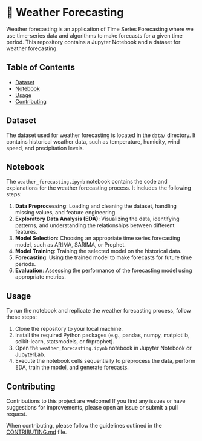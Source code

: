 # 💫 Weather Forecasting 


Weather forecasting is an application of Time Series Forecasting where we use time-series data and algorithms to make forecasts for a given time period. This repository contains a Jupyter Notebook and a dataset for weather forecasting.

## Table of Contents

- [Dataset](#dataset)
- [Notebook](#notebook) 
- [Usage](#usage)
- [Contributing](#contributing)

## Dataset

The dataset used for weather forecasting is located in the `data/` directory. It contains historical weather data, such as temperature, humidity, wind speed, and precipitation levels.

## Notebook

The `weather_forecasting.ipynb` notebook contains the code and explanations for the weather forecasting process. It includes the following steps:

1. **Data Preprocessing**: Loading and cleaning the dataset, handling missing values, and feature engineering.
2. **Exploratory Data Analysis (EDA)**: Visualizing the data, identifying patterns, and understanding the relationships between different features.
3. **Model Selection**: Choosing an appropriate time series forecasting model, such as ARIMA, SARIMA, or Prophet.
4. **Model Training**: Training the selected model on the historical data.
5. **Forecasting**: Using the trained model to make forecasts for future time periods.
6. **Evaluation**: Assessing the performance of the forecasting model using appropriate metrics.

## Usage

To run the notebook and replicate the weather forecasting process, follow these steps:

1. Clone the repository to your local machine.
2. Install the required Python packages (e.g., pandas, numpy, matplotlib, scikit-learn, statsmodels, or fbprophet).
3. Open the `weather_forecasting.ipynb` notebook in Jupyter Notebook or JupyterLab.
4. Execute the notebook cells sequentially to preprocess the data, perform EDA, train the model, and generate forecasts.

## Contributing

Contributions to this project are welcome! If you find any issues or have suggestions for improvements, please open an issue or submit a pull request.

When contributing, please follow the guidelines outlined in the [CONTRIBUTING.md](CONTRIBUTING.md) file.
